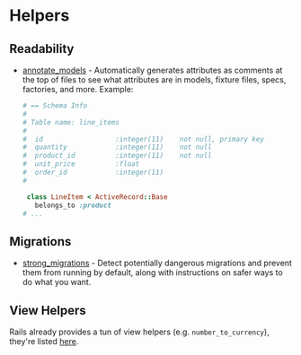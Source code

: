 # Helpers

## Readability

- [annotate_models](https://github.com/ctran/annotate_models) - Automatically generates attributes as comments at the top of files to see what attributes are in models, fixture files, specs, factories, and more. Example:

  ```ruby
  # == Schema Info
  #
  # Table name: line_items
  #
  #  id                  :integer(11)    not null, primary key
  #  quantity            :integer(11)    not null
  #  product_id          :integer(11)    not null
  #  unit_price          :float
  #  order_id            :integer(11)
  #
  
   class LineItem < ActiveRecord::Base
     belongs_to :product
  # ...
  ```

## Migrations

- [strong_migrations](https://github.com/ankane/strong_migrations) - Detect potentially dangerous migrations and prevent them from running by default, along with instructions on safer ways to do what you want.



## View Helpers

Rails already provides a tun of view helpers (e.g. `number_to_currency`), they're listed [here](https://guides.rubyonrails.org/action_view_overview.html#overview-of-helpers-provided-by-action-view).

